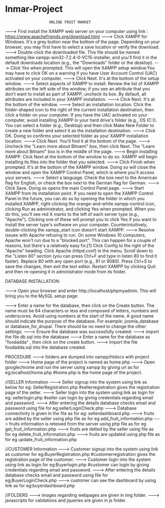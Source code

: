 # Inmar-Project
						ONLINE FRUIT MARKET


---> First install the XAMPP web server on your computer using link : https://www.apachefriends.org/download.html
---> Click XAMPP for Windows. It's a grey button near the bottom of the page.
     Depending on your browser, you may first have to select a save location or verify the download.
---> Double-click the downloaded file. This file should be named something like xampp-win32-7.2.4-0-VC15-installer, and you'll find it in the default downloads location (e.g., the "Downloads" folder or the desktop).
---> Click Yes when prompted. This will open the XAMPP setup window.You may have to click OK on a warning if you have User Account Control (UAC) activated on your computer.
---> Click Next. It's at the bottom of the setup window.
---> Select aspects of XAMPP to install. Review the list of XAMPP attributes on the left side of the window; if you see an attribute that you don't want to install as part of XAMPP, uncheck its box.
    By default, all attributes are included in your XAMPP installation.
---> Click Next. It's at the bottom of the window.
---> Select an installation location. Click the folder-shaped icon to the right of the current installation destination, then click a folder on your computer.
	If you have the UAC activated on your computer, avoid installing XAMPP in your hard drive's folder (e.g., OS (C:)).
	You can select a folder (e.g., Desktop) and then click Make New Folder to create a new folder and select it as the installation destination.
---> Click OK. Doing so confirms your selected folder as your XAMPP installation location.
---> Click Next. You'll find it at the bottom of the page.
---> Uncheck the "Learn more about Bitnami" box, then click Next. The "Learn more about Bitnami" box is in the middle of the page.
---> Begin installing XAMPP. Click Next at the bottom of the window to do so. XAMPP will begin installing its files into the folder that you selected.
---> Click Finish when prompted. It's at the bottom of the XAMPP window. Doing so will close the window and open the XAMPP Control Panel, which is where you'll access your servers.
---> Select a language. Check the box next to the American flag for English, or check the box next to the German flag for German.
---> Click Save. Doing so opens the main Control Panel page.
---> Start XAMPP from its installation point. If you need to open the XAMPP Control Panel in the future, you can do so by opening the folder in which you installed XAMPP, right-clicking the orange-and-white xampp-control icon, clicking Run as administrator, and clicking Yes when prompted.
	When you do this, you'll see red X marks to the left of each server type (e.g., "Apache"). Clicking one of these will prompt you to click Yes if you want to install the server type's software on your computer.
	Counterintuitively, double-clicking the xampp_start icon doesn't start XAMPP.
---> Resolve issues with Apache refusing to run. On some Windows 10 computers, Apache won't run due to a "blocked port". This can happen for a couple of reasons, but there's a relatively easy fix:[1]
	Click Config to the right of the "Apache" heading.
	Click Apache (httpd.conf) in the menu.
	Scroll down to the "Listen 80" section (you can press Ctrl+F and type in listen 80 to find it faster).
	Replace 80 with any open port (e.g., 81 or 9080).
	Press Ctrl+S to save the changes, then exit the text editor.
	Restart XAMPP by clicking Quit and then re-opening it in administrator mode from its folder.

DATABASE INSTALLATION:

---> Open your browser and enter http://localhost/phpmyadmin. This will bring you to the MySQL setup page:

---> Enter a name for the database, then click on the Create button. The name must be 64 characters or less and composed of letters, numbers and underscores. Avoid using numbers at the start of the name. A good name should indicate the purpose of the database.
      For example: joomla_database or database_for_drupal.
     There should be no need to change the other settings:
---> Ensure the database was successfully created:
---> import the file db.sql into the database
---> Enter a name for the database as "foodadda" , then click on the create button.
---> Import the file foodadda.sql into the database created. 

PROCEDURE
---> folders are dumped into xampp/htdocs with project folder
---> Home page of the project is named as home.php
---> Open googlechrome and run the server using xampp by giving url as 
for eg;localhost/home.php
#home.php is the home page of the project.


//SELLER Information
---> Seller signup into the system using link as below
for eg: SellerRegistration.php
#sellerregistration gives the registration page of the seller.
---> Seller login into   the system using link as login
for eg: sellerlogin.php
#seller can login by giving credentials regarding email and password.
---> After entering the details database checks email and password using file
for eg;sellerLoginCheck.php
---> Database connectivity is given in the file as
for eg: sellerdashboard.php
---> fruits are added by the seller using php file as
for eg add_fruit_information.php
---> fruits information is reteived from the server using php file as
for eg get_fruit_information.php
---> fruits are delted by the seller using file as
for eg delete_fruit_information.php
---> fruits are updated using php file as
for eg update_fruit_information.php


//CUSTOMER Information
---> Customer signup into the system using link as customer
  for eg:BuyerRegistration.php
#customerregistration gives the registration page of the customer.
---> Customer login into the system using link as login
  for eg:Buyerlogin.php
#customer can login by giving credentials regarding email and password.
---> After entering the details database checks email and password using file
for eg;BuyerLoginCheck.php
---> customer can see the dashboard by using link as
for eg:buyerdashboard.php

//FOLDERS
---> images regarding webpages are given in img folder.
---> javascripts for validations and jqueries are given in js folder.





